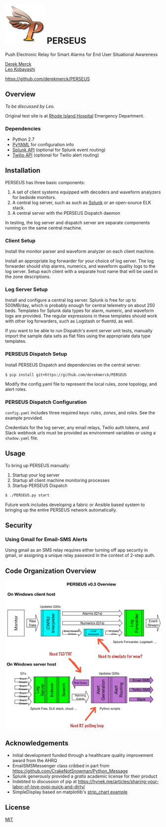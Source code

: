 # ![logo](images/perseus_logo_sm.png) PERSEUS
Push Electronic Relay for Smart Alarms for End User Situational Awareness

[Derek Merck](email:derek_merck@brown.edu)  
[Leo Kobayashi](email:lkobayashi@lifespan.org)  

<https://github.com/derekmerck/PERSEUS>


## Overview

_To be discussed by Leo._

Original test site is at [Rhode Island Hospital](http://www.rhodeislandhospital.org) Emergency Department.


### Dependencies

- Python 2.7
- [PyYAML](http://pyyaml.org) for configuration info
- [Splunk API](xxx) (optional for Splunk event routing)
- [Twilio API](xxx) (optional for Twilio alert routing)

## Installation

PERSEUS has three basic components:
 
1. A set of client systems equipped with decoders and waveform analyzers for bedside monitors.
2. A central log server, such as such as [Splunk][] or an open-source ELK stack.
3. A central server with the PERSEUS Dispatch daemon

In testing, the log server and dispatch server are separate components running on the same central machine.

[Splunk]: http://www.splunk.com


### Client Setup

Install the monitor parser and waveform analyzer on each client machine.  

Install an appropriate log forwarder for your choice of log server.  The log forwarder should ship alarms, numerics, and waveform quality logs to the log server.  Setup each client with a separate host name that will be used in the zone descriptions.


### Log Server Setup

Install and configure a central log server.  Splunk is free for up to 500MB/day, which is probably enough for central telemetry on about 250 beds.  Templates for Splunk data types for alarm, numeric, and waveform logs are provided.  The regular expressions in these templates should work with other log forwarders, such as Logstash or fluentd, as well.

If you want to be able to run Dispatch's event server unit tests, manually import the sample data sets as flat files using the appropriate data type templates.


### PERSEUS Dispatch Setup

Install PERSEUS Dispatch and dependencies on the central server.

`$ pip install git+https://github.com/derekmerck/PERSEUS`

Modify the config.yaml file to represent the local rules, zone topology, and alert roles.


### PERSEUS Dispatch Configuration

`config.yaml` includes three required keys:  _rules_, _zones_, and _roles_.  See the example provided.

Credentials for the log server, any email relays, Twilio auth tokens, and Slack webhook urls must be provided as environment variables or using a `shadow.yaml` file.


## Usage

To bring up PERSEUS manually:

1. Startup your log server
2. Startup all client machine monitoring processes
3. Startup PERSEUS Dispatch

```bash
$ ./PERSEUS.py start
```

Future work includes developing a fabric or Ansible based system to bringing up the entire PERSEUS network automatically.


## Security

### Using Gmail for Email-SMS Alerts

Using gmail as an SMS relay requires either turning off app security in gmail, or assigning a unique relay password in the context of 2-step auth.


## Code Organization Overview

![Network organization](images/perseus3_overview.png)


## Acknowledgements

- Initial development funded through a healthcare quality improvement award from the AHRQ
- EmailSMSMessenger class cribbed in part from <https://github.com/CrakeNotSnowman/Python_Message>
- Splunk generously provided a _gratis_ academic license for their product
- Indebted to discussion of pip at <https://hynek.me/articles/sharing-your-labor-of-love-pypi-quick-and-dirty/>
- SimpleDisplay based on matplotlib's [strip_chart example](http://matplotlib.org/1.4.0/examples/animation/strip_chart_demo.html)


## License

[MIT](http://opensource.org/licenses/mit-license.html)
